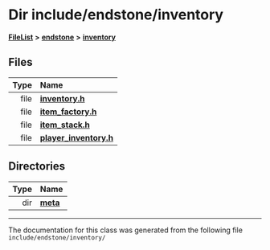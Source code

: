 

# Dir include/endstone/inventory



[**FileList**](files.md) **>** [**endstone**](dir_6cf277b678674f97c7a2b6b3b2447b33.md) **>** [**inventory**](dir_d1e84b530b14f41e8b6f5ec1b5dee76c.md)












## Files

| Type | Name |
| ---: | :--- |
| file | [**inventory.h**](inventory_8h.md) <br> |
| file | [**item\_factory.h**](item__factory_8h.md) <br> |
| file | [**item\_stack.h**](item__stack_8h.md) <br> |
| file | [**player\_inventory.h**](player__inventory_8h.md) <br> |


## Directories

| Type | Name |
| ---: | :--- |
| dir | [**meta**](dir_2d728641c8c30e7cdff7ab60efc98406.md) <br> |

























































------------------------------
The documentation for this class was generated from the following file `include/endstone/inventory/`

